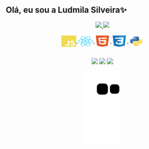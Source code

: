 ## Olá, eu sou a Ludmila Silveira✨

<div align="center">
  <a href="https://github.com/ludmilahttps">
  <img height="180em" src="https://github-readme-stats.vercel.app/api?username=ludmilahttps&show_icons=true&theme=midnight-purple&include_all_commits=true&count_private=true"/>
    
  <img height="180em" src="https://github-readme-stats.vercel.app/api/top-langs/?username=ludmilahttps&layout=compact&langs_count=7&theme=midnight-purple"/>
</div>
  
<div align="center" style=midnight-purple&inline_block"><br>
  <img align="center" alt="Rafa-Js" height="30" width="40" src="https://raw.githubusercontent.com/devicons/devicon/master/icons/javascript/javascript-plain.svg">
  <img align="center" alt="Rafa-React" height="30" width="40" src="https://raw.githubusercontent.com/devicons/devicon/master/icons/react/react-original.svg">
  <img align="center" alt="Rafa-HTML" height="30" width="40" src="https://raw.githubusercontent.com/devicons/devicon/master/icons/html5/html5-original.svg">
  <img align="center" alt="Rafa-CSS" height="30" width="40" src="https://raw.githubusercontent.com/devicons/devicon/master/icons/css3/css3-original.svg">
  <img align="center" alt="Rafa-Python" height="30" width="40" src="https://raw.githubusercontent.com/devicons/devicon/master/icons/python/python-original.svg">
</div>
  
  ## 
  
  <div align="center"> 
  <a href="https://instagram.com/lud_silveira" target="_blank"><img src="https://img.shields.io/badge/-Instagram-%23E4405F?style=for-the-badge&logo=instagram&logoColor=white" target="_blank"></a>
  <a href = "mailto:Ludmilahttps@gmail.com"><img src="https://img.shields.io/badge/-Gmail-%23333?style=for-the-badge&logo=gmail&logoColor=white" target="_blank"></a>
  <a href="https://www.linkedin.com/in/ludmila-silveira-43593b216/" target="_blank"><img src="https://img.shields.io/badge/-LinkedIn-%230077B5?style=for-the-badge&logo=linkedin&logoColor=white" target="_blank"></a> 
  
  ![Snake animation](https://github.com/ludmilahttps/ludmilahttps/blob/output/github-contribution-grid-snake.svg)
 
</div>

